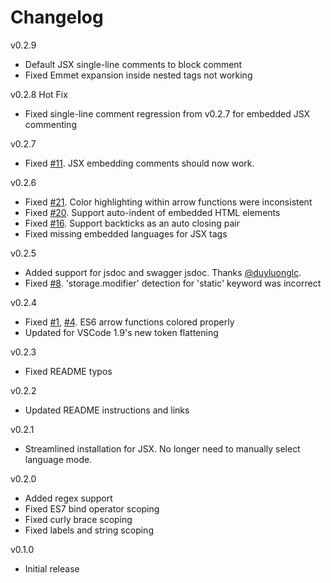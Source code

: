 # Changelog
v0.2.9
- Default JSX single-line comments to block comment
- Fixed Emmet expansion inside nested tags not working

v0.2.8 Hot Fix
- Fixed single-line comment regression from v0.2.7 for embedded JSX commenting

v0.2.7
- Fixed [#11](https://github.com/joshpeng/Sublime-Babel-VSCode/pull/11). JSX embedding comments should now work.

v0.2.6
- Fixed [#21](https://github.com/joshpeng/Sublime-Babel-VSCode/issues/21). Color highlighting within arrow functions were inconsistent
- Fixed [#20](https://github.com/joshpeng/Sublime-Babel-VSCode/issues/20). Support auto-indent of embedded HTML elements
- Fixed [#16](https://github.com/joshpeng/Sublime-Babel-VSCode/issues/16). Support backticks as an auto closing pair
- Fixed missing embedded languages for JSX tags

v0.2.5
- Added support for jsdoc and swagger jsdoc. Thanks [@duyluonglc](https://github.com/duyluonglc).
- Fixed [#8](https://github.com/joshpeng/Sublime-Babel-VSCode/issues/8). 'storage.modifier' detection for 'static' keyword was incorrect

v0.2.4
- Fixed [#1](https://github.com/joshpeng/Sublime-Babel-VSCode/issues/1), [#4](https://github.com/joshpeng/Sublime-Babel-VSCode/issues/4). ES6 arrow functions colored properly
- Updated for VSCode 1.9's new token flattening

v0.2.3
- Fixed README typos

v0.2.2
- Updated README instructions and links

v0.2.1
- Streamlined installation for JSX. No longer need to manually select language mode.

v0.2.0
- Added regex support
- Fixed ES7 bind operator scoping
- Fixed curly brace scoping
- Fixed labels and string scoping

v0.1.0
- Initial release